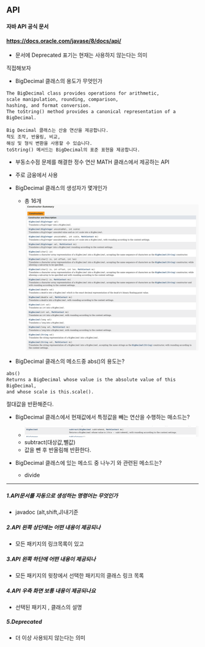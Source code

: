## API


#### 자바 API 공식 문서
#### https://docs.oracle.com/javase/8/docs/api/


- 문서에 Deprecated 표기는 현재는 사용하지 않는다는 의미

직접해보자
- BigDecimal 클래스의 용도가 무엇인가
```
The BigDecimal class provides operations for arithmetic, 
scale manipulation, rounding, comparison, 
hashing, and format conversion. 
The toString() method provides a canonical representation of a BigDecimal.

Big Decimal 클래스는 산술 연산을 제공합니다.
척도 조작, 반올림, 비교,
해싱 및 형식 변환을 사용할 수 있습니다.
toString() 메서드는 BigDecimal의 표준 표현을 제공합니다.
``` 
  - 부동소수점 문제를 해결한 정수 연산 MATH 클래스에서 제공하는 API 
  - 주로 금융에서 사용


- BigDecimal 클래스의 생성자가 몇개인가
  - 총 16개  
  ![img.png](img.png)

- BigDecimal 클래스의 메소드중 abs()의 용도는?

```
abs()
Returns a BigDecimal whose value is the absolute value of this BigDecimal, 
and whose scale is this.scale().
```
절대값을 반환해준다.
 

- BigDecimal 클래스에서 현재값에서 특정값을 빼는 연산을 수행하는 매소드는?
  - ![img_1.png](img_1.png)
  - subtract(대상값,뺄값)
  - 값을 뺀 후 반올림해 반환한다. 

- BigDecimal 클래스에 있는 메소드 중 나누기 와 관련된 메소드는?
  - divide



-----



##### 1.API문서를 자동으로 생성하는 명령어는 무엇인가
- javadoc  (alt,shift,J)내기준
##### 2.API 왼쪽 상단에는 어떤 내용이 제공되나
- 모든 패키지의 링크목록이 있고
##### 3.API 왼쪽 하단에 어떤 내용이 제공되나
- 모든 패키지의 윗창에서 선택한 패키지의 클래스 링크 목록
##### 4.API 우측 화면 보통 내용이 제공되나요
- 선택된 패키지 , 클래스의 설명
##### 5.Deprecated
- 더 이상 사용되지 않는다는 의미


